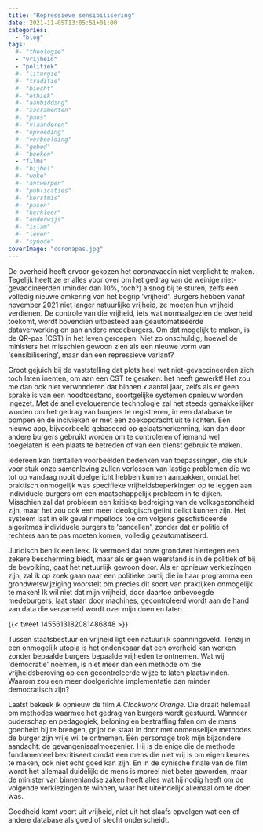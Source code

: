 ```yaml
---
title: "Repressieve sensibilisering"
date: 2021-11-05T13:05:51+01:00
categories: 
  - "blog"
tags:
  #- "theologie"
  - "vrijheid"
  - "politiek"
  #- "liturgie"
  #- "traditie"
  #- "biecht"
  #- "ethiek"
  #- "aanbidding"
  #- "sacramenten"
  #- "paus"
  #- "vlaanderen"
  #- "opvoeding"
  #- "verbeelding"
  #- "gebed"
  #- "boeken"
  - "films"
  #- "bijbel"
  #- "woke"
  #- "antwerpen"
  #- "publicaties"
  #- "kerstmis"
  #- "pasen"
  #- "kerkleer"
  #- "onderwijs"
  #- "islam"
  #- "leven"
  #- "synode"
coverImage: "coronapas.jpg"
---
```


De overheid heeft ervoor gekozen het coronavaccin niet verplicht te maken. Tegelijk heeft ze er alles voor over om het gedrag van de weinige niet-gevaccineerden (minder dan 10%, toch?) alsnog bij te sturen, zelfs een volledig nieuwe omkering van het begrip 'vrijheid'. Burgers hebben vanaf november 2021 niet langer natuurlijke vrijheid, ze moeten hun vrijheid verdienen. De controle van die vrijheid, iets wat normaalgezien de overheid toekomt, wordt bovendien uitbesteed aan geautomatiseerde dataverwerking en aan andere medeburgers. Om dat mogelijk te maken, is de QR-pas (CST) in het leven geroepen. Niet zo onschuldig, hoewel de ministers het misschien gewoon zien als een nieuwe vorm van 'sensibilisering', maar dan een repressieve variant? 

Groot gejuich bij de vaststelling dat plots heel wat niet-gevaccineerden zich toch laten inenten, om aan een CST te geraken: het heeft gewerkt! Het zou me dan ook niet verwonderen dat binnen _x_ aantal jaar, zelfs als er geen sprake is van een noodtoestand, soortgelijke systemen opnieuw worden ingezet. Met de snel evelouerende technologie zal het steeds gemakkelijker worden om het gedrag van burgers te registreren, in een database te pompen en de incivieken er met een zoekopdracht uit te lichten. Een nieuwe app, bijvoorbeeld gebaseerd op gelaatsherkenning, kan dan door andere burgers gebruikt worden om te controleren of iemand wel toegelaten is een plaats te betreden of van een dienst gebruik te maken. 

Iedereen kan tientallen voorbeelden bedenken van toepassingen, die stuk voor stuk onze samenleving zullen verlossen van lastige problemen die we tot op vandaag nooit doelgericht hebben kunnen aanpakken, omdat het praktisch onmogelijk was specifieke vrijheidsbeperkingen op te leggen aan individuele burgers om een maatschappelijk probleem in te dijken. Misschien zal dat probleem een kritieke bedreiging van de volksgezondheid zijn, maar het zou ook een meer ideologisch getint delict kunnen zijn. Het systeem laat in elk geval rimpelloos toe om volgens gesofisticeerde algoritmes individuele burgers te 'cancellen', zonder dat er politie of rechters aan te pas moeten komen, volledig geautomatiseerd.

Juridisch ben ik een leek. Ik vermoed dat onze grondwet hiertegen een zekere bescherming biedt, maar als er geen weerstand is in de politiek of bij de bevolking, gaat het natuurlijk gewoon door. Als er opnieuw verkiezingen zijn, zal ik op zoek gaan naar een politieke partij die in haar programma een grondwetswijziging voorstelt om precies dit soort van praktijken onmogelijk te maken! Ik wil niet dat mijn vrijheid, door daartoe onbevoegde medeburgers, laat staan door machines, gecontroleerd wordt aan de hand van data die verzameld wordt over mijn doen en laten. 

{{< tweet 1455613182081486848 >}}

Tussen staatsbestuur en vrijheid ligt een natuurlijk spanningsveld. Tenzij in een onmogelijk utopia is het ondenkbaar dat een overheid kan werken zonder bepaalde burgers bepaalde vrijheden te ontnemen. Wat wij 'democratie' noemen, is niet meer dan een methode om die vrijheidsberoving op een gecontroleerde wijze te laten plaatsvinden. Waarom zou een meer doelgerichte implementatie dan minder democratisch zijn?

Laatst bekeek ik opnieuw de film _A Clockwork Orange_. Die draait helemaal om methodes waarmee het gedrag van burgers wordt gestuurd. Wanneer ouderschap en pedagogiek, beloning en bestraffing falen om de mens goedheid bij te brengen, grijpt de staat in door met onmenselijke methodes de burger zijn vrije wil te ontnemen. Één personage trok mijn bijzondere aandacht: de gevangenisaalmoezenier. Hij is de enige die de methode fundamenteel bekritiseert omdat een mens die niet vrij is om eigen keuzes te maken, ook niet echt goed kan zijn. En in de cynische finale van de film wordt het allemaal duidelijk: de mens is moreel niet beter geworden, maar de minister van binnenlandse zaken heeft alles wat hij nodig heeft om de volgende verkiezingen te winnen, waar het uiteindelijk allemaal om te doen was.

Goedheid komt voort uit vrijheid, niet uit het slaafs opvolgen wat een of andere database als goed of slecht onderscheidt.

